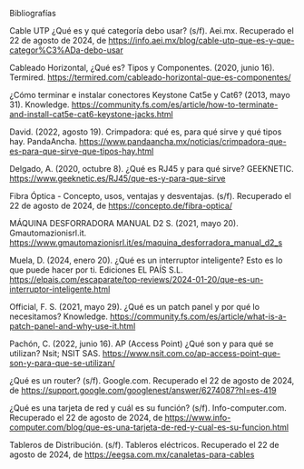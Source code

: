 Bibliografías

Cable UTP ¿Qué es y qué categoría debo usar? (s/f). Aei.mx. Recuperado el 22 de agosto de 2024, de https://info.aei.mx/blog/cable-utp-que-es-y-que-categor%C3%ADa-debo-usar

Cableado Horizontal, ¿Qué es? Tipos y Componentes. (2020, junio 16). Termired. https://termired.com/cableado-horizontal-que-es-componentes/

¿Cómo terminar e instalar conectores Keystone Cat5e y Cat6? (2013, mayo 31). Knowledge. https://community.fs.com/es/article/how-to-terminate-and-install-cat5e-cat6-keystone-jacks.html

David. (2022, agosto 19). Crimpadora: qué es, para qué sirve y qué tipos hay. PandaAncha. https://www.pandaancha.mx/noticias/crimpadora-que-es-para-que-sirve-que-tipos-hay.html

Delgado, A. (2020, octubre 8). ¿Qué es RJ45 y para qué sirve? GEEKNETIC. https://www.geeknetic.es/RJ45/que-es-y-para-que-sirve

Fibra Óptica - Concepto, usos, ventajas y desventajas. (s/f). Recuperado el 22 de agosto de 2024, de https://concepto.de/fibra-optica/

MÁQUINA DESFORRADORA MANUAL D2 S. (2021, mayo 20). Gmautomazionisrl.it. https://www.gmautomazionisrl.it/es/maquina_desforradora_manual_d2_s

Muela, D. (2024, enero 20). ¿Qué es un interruptor inteligente? Esto es lo que puede hacer por ti. Ediciones EL PAÍS S.L. https://elpais.com/escaparate/top-reviews/2024-01-20/que-es-un-interruptor-inteligente.html

Official, F. S. (2021, mayo 29). ¿Qué es un patch panel y por qué lo necesitamos? Knowledge. https://community.fs.com/es/article/what-is-a-patch-panel-and-why-use-it.html

Pachón, C. (2022, junio 16). AP (Access Point) ¿Qué son y para qué se utilizan? Nsit; NSIT SAS. https://www.nsit.com.co/ap-access-point-que-son-y-para-que-se-utilizan/

¿Qué es un router? (s/f). Google.com. Recuperado el 22 de agosto de 2024, de https://support.google.com/googlenest/answer/6274087?hl=es-419

¿Qué es una tarjeta de red y cuál es su función? (s/f). Info-computer.com. Recuperado el 22 de agosto de 2024, de https://www.info-computer.com/blog/que-es-una-tarjeta-de-red-y-cual-es-su-funcion.html

Tableros de Distribución. (s/f). Tableros eléctricos. Recuperado el 22 de agosto de 2024, de https://eegsa.com.mx/canaletas-para-cables
